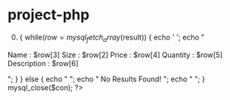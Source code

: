 # project-php
0) { while($row = mysql_fetch_array($result)) { echo '  '; echo "

Name	:	$row[3]
Size	:	$row[2]
Price	:	$row[4]
Quantity	:	$row[5]
Description	:	$row[6]
  
"; } } else { echo "
"; echo "
No Results Found!
"; echo "
"; } mysql_close($con); ?> 

